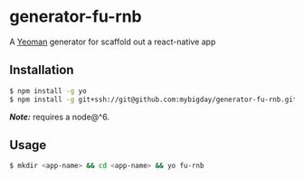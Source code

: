 # generator-fu-rnb

A [Yeoman](http://yeoman.io) generator for scaffold out a react-native app

## Installation

```bash
$ npm install -g yo
$ npm install -g git+ssh://git@github.com:mybigday/generator-fu-rnb.git
```

__*Note:*__ requires a node@^6.

## Usage

```bash
$ mkdir <app-name> && cd <app-name> && yo fu-rnb
```

